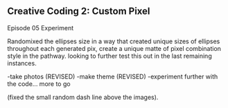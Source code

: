 ## Creative Coding 2: Custom Pixel

Episode 05 Experiment 

Randomixed the ellipses size in a way that created unique sizes of ellipses throughout each generated pix, create a unique matte of pixel combination style in the pathway. looking to further test this out in the last remaining instances.

-take photos (REVISED)
-make theme (REVISED)
-experiment further with the code... more to go

(fixed the small random dash line above the images).

